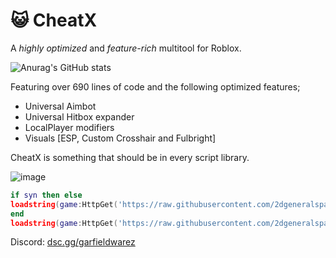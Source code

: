 # 😺 CheatX
A *highly optimized* and *feature-rich* multitool for Roblox.

![Anurag's GitHub stats](https://github-readme-stats.vercel.app/api?username=2dgeneralspam1&show_icons=true&theme=radical)

Featuring over 690 lines of code and the following optimized features;
- Universal Aimbot
- Universal Hitbox expander
- LocalPlayer modifiers
- Visuals [ESP, Custom Crosshair and Fulbright]

CheatX is something that should be in every script library. 

![image](https://user-images.githubusercontent.com/71535863/157147657-dcfcceab-a0a7-4d32-8fc1-1fd75cce6788.png)

```lua
if syn then else
loadstring(game:HttpGet('https://raw.githubusercontent.com/2dgeneralspam1/lua-releases/main/iris-compat.lua'))()
end
loadstring(game:HttpGet('https://raw.githubusercontent.com/2dgeneralspam1/CheatX/main/loader.lua'))()
```

Discord: [dsc.gg/garfieldwarez](url)
